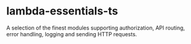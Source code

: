 # lambda-essentials-ts
A selection of the finest modules supporting authorization, API routing, error handling, logging and sending HTTP requests.
